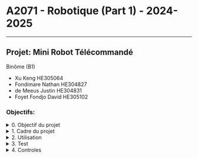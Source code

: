 # A2071 - Robotique (Part 1) - 2024-2025

** **

## Projet: Mini Robot Télécommandé

Binôme (B1)
- Xu Keng HE305064
- Fondimare Nathan HE304827
- de Meeus Justin HE304831
- Foyet Fondjo David HE305102

### Objectifs:
<!---0------------------------------------------------------>
<!---------------------------------------------------------->

<details>
<summary>0. Objectif du projet</summary>

- Concevoir, construire et programmer un robot mobile radiocommandé.
- Le robot devra effectuer des mouvements, éviter des obstacles et exécuter des tâches simples.


</details>


<!--------------1------------------------------------------->
<!---------------------------------------------------------->

<details>
<summary>1. Cadre du projet</summary>

- Réalisé par des étudiants durant le deuxième quadrimestre.
- Travail en classe (séances présentielles) et à domicile.
- Acquisition de compétences en :
  - Conception mécanique
  - Électronique
  - Programmation
  - Automatisation

</details>


<!---2------------------------------------------------------>
<!---------------------------------------------------------->

<details>
<summary>2. Utilisation</summary>

- Mode manuel
    - Contrôle à distance via une télécommande.

- Mode autonome
    - Détection et évitement des obstacles grâce à des capteurs embarqués.
    - Mise en œuvre d’algorithmes d’évitement intelligents.
</details>

<!--- TESTS------------------------------------------------->
<!---------------------------------------------------------->

<details>
<summary>3. Test</summary>

*vvfrgev*



** **

</details>


<!--- CONTROLES--------------------------------------------->
<!---------------------------------------------------------->


<details>
<summary>4. Controles</summary>


** **

</details>

<!---------------------------------------------------------->





